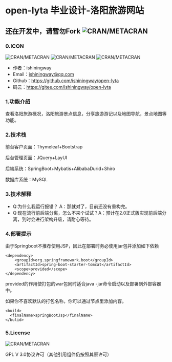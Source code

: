 # open-lyta  毕业设计-洛阳旅游网站
## 还在开发中，请暂勿Fork  ![CRAN/METACRAN](https://img.shields.io/badge/Build-faild-yellow)
### 0.ICON
![CRAN/METACRAN](https://img.shields.io/badge/Java-1.8-red)
![CRAN/METACRAN](https://img.shields.io/badge/version-1.5-blue)
![CRAN/METACRAN](https://img.shields.io/badge/license-GPL3.0-green)

* 作者：ishiningway
* Email：ishiningway@qq.com
* Github：https://github.com/ishiningway/open-lyta
* 码云：https://gitee.com/ishiningway/open-lyta

### 1.功能介绍
查看洛阳旅游概况，洛阳旅游景点信息，分享旅游游记以及地图导航，景点地图等功能。
### 2.技术栈
前台客户页面：Thymeleaf+Bootstrap

后台管理页面：JQuery+LayUI

后端系统：SpringBoot+Mybatis+AlibabaDurid+Shiro

数据库系统：MySQL

### 3.技术解释
* Q:为什么我运行报错？
A：那就对了，目前还没有重构完。
* Q:现在流行前后端分离，怎么不来个试试？A：预计在2.0正式版实现前后端分离，到时会进行架构升级，请耐心等待。

### 4.部署提示
由于Springboot不推荐使用JSP，因此在部署时务必使用jar包并添加如下依赖
```
<dependency>
    <groupId>org.springframework.boot</groupId>
    <artifactId>spring-boot-starter-tomcat</artifactId>
    <scope>provided</scope>
</dependency>
```
provided的作用使打包的war包同时适合java -jar命令启动以及部署到外部容器中。

如果你不喜欢默认的打包名称，你可以通过节点里添加内容。
```
<build>
  <finalName>springBootJsp</finalName>
</bulid>
```

### 5.License
![CRAN/METACRAN](https://img.shields.io/badge/license-GPL3.0-green)  

  GPL V 3.0协议许可（其他引用组件仍按照其原许可）




